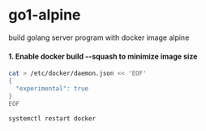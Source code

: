 # go1-alpine


build golang server program with docker image alpine


#### 1. Enable docker build --squash to minimize image size
``` bash
cat > /etc/docker/daemon.json << 'EOF'
{
  "experimental": true
}
EOF

systemctl restart docker
```

